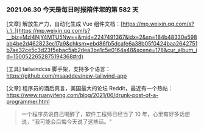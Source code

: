 ### 2021.06.30 今天是每日时报陪伴您的第 582 天

[文章] 解放生产力，自动化生成 Vue 组件文档：[https://mp.weixin.qq.com/s?\_\_](https://mp.weixin.qq.com/s?__biz=MzI4NjY4MTU5Nw==&mid=2247491367&idx=2&sn=184b48330e598ab4be2d462823ec17a9&chksm=ebd86fb5dcafe6a38b05f0424baa2642751b7ae32ce5c3d23f5ebac5ab2dea3be1c5e0164a48&scene=178&cur_album_id=1500522652875194368#rd)

[工具] tailwindcss 脚手架，支持多个语言：<https://github.com/msaaddev/new-tailwind-app>

[文章] 程序员的酒后真言，美国最大的论坛 Reddit，最近有一个热帖：<https://www.ruanyifeng.com/blog/2021/06/drunk-post-of-a-programmer.html>

> 一个程序员说自己喝醉了，软件工程师已经当了 10 年，心里有好多话想说，"我可能会后悔今天说了这些话。"
